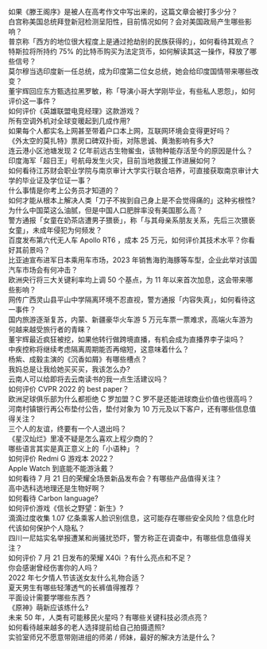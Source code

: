 如果《滕王阁序》是被人在高考作文中写出来的，这篇文章会被打多少分？  
白宫称美国总统拜登新冠检测呈阳性，目前情况如何？会对美国政局产生哪些影响？  
普京称「西方的地位很大程度上是通过抢劫别的民族获得的」，如何看待其观点？  
特斯拉将所持约 75% 的比特币购买为法定货币，如何解读其这一操作，释放了哪些信号？  
莫尔穆当选印度新一任总统，成为印度第二位女总统，她会给印度国情带来哪些改变？  
董宇辉回应东方甄选拉黑罗敏，称「导演小哥大学刚毕业，有些私人恩怨」，如何评价这一事件？  
如何评价《英雄联盟电竞经理》这款游戏？  
所有空调外机对全球变暖起到几成作用?  
如果每个人都实名上网甚至带着户口本上网，互联网环境会变得更好吗？  
《外太空的莫扎特》票房口碑双扑街，对陈思诚、黄渤影响有多大?  
连云港小区池塘发现 2 亿年前远古生物鲎虫，该物种能存活至今的原因是什么？  
印度海军「超日王」号航母发生火灾，目前当地救援工作进展如何？  
如何看待江苏财会职业学院与南京审计大学实行联合培养，可直接获取南京审计大学的毕业证及学位证一事？  
什么事情是你考上公务员才知道的？  
如何才能从根本上解决人类「刀子不挨到自己身上是不会觉得痛的」这种劣根性?  
为什么中国菜这么油腻，但是中国人口肥胖率没有美国那么高？  
警方通报「女童在奶茶店遭男子猥亵」，称「与其母亲系朋友关系，先后三次猥亵女童」，未成年侵犯为何频发？  
百度发布第六代无人车 Apollo RT6 ，成本 25 万元，如何评价其技术水平？你看好其前景吗？  
比亚迪宣布进军日本乘用车市场，2023 年销售海豹海豚等车型，企业此举对该国汽车市场会有何冲击？  
欧洲央行将三大关键利率均上调 50 个基点，为 11 年以来首次加息，这会带来哪些影响？  
网传广西灵山县平山中学隔离环境不忍直视，警方通报「内容失真」，如何看待这一事件？  
国内旅游逐渐复苏，内蒙、新疆豪华火车游 5 万元车票一票难求，高端火车游为何越来越受旅行者的青睐？  
董宇辉最近疯狂被挖，如果他转行做跨境直播，有机会成为直播界李子柒吗？  
中疾控称将继续考虑隔离周期能否再缩短，这意味着什么？  
杨紫、成毅主演的《沉香如屑》有哪些槽点？  
我妈总是让我给她买买买，我该怎么办?  
云南人可以给即将去云南读书的我一点生活建议吗？  
如何评价 CVPR 2022 的 best paper？  
欧洲足球俱乐部为什么都拒绝 C 罗加盟？C 罗不是还能进球商业价值也很高吗？  
河南村镇银行再公布垫付公告，垫付对象为 10 万元及以下客户，还有哪些信息值得关注？  
三个人的友谊，终要有一个人退出吗？  
《星汉灿烂》里凌不疑是怎么喜欢上程少商的？  
哪些语言其实是真正意义上的「小语种」？  
如何评价 Redmi G 游戏本 2022？  
Apple Watch 到底能不能游泳戴？  
如何看待 7 月 21 日的荣耀全场景新品发布会？有哪些产品值得关注？  
高中选科选地理还是生物好啊？  
如何看待 Carbon language?  
如何评价游戏《信长之野望：新生》?  
滴滴过度收集 1.07 亿条乘客人脸识别信息，这可能存在哪些安全风险？信息化时代该如何保护个人隐私？  
四川一尼姑实名举报遭某和尚骚扰恐吓，警方称正在调查中，有哪些信息值得关注？  
如何评价 7 月 21 日发布的荣耀 X40i ？有什么亮点和不足？  
你会感谢曾经伤害你的人吗？  
2022 年七夕情人节该送女友什么礼物合适？  
夏天男生有哪些轻薄透气的长裤值得推荐？  
平面设计需要学哪些东西？  
《原神》萌新应该练什么?  
未来 50 年，人类有可能移民火星吗？有哪些关键科技必须点亮？  
如何看待越来越多的老人选择提前给自己拍摄遗照?  
实验室师兄不愿意带刚进组的师弟 / 师妹，最好的解决方法是什么？  
